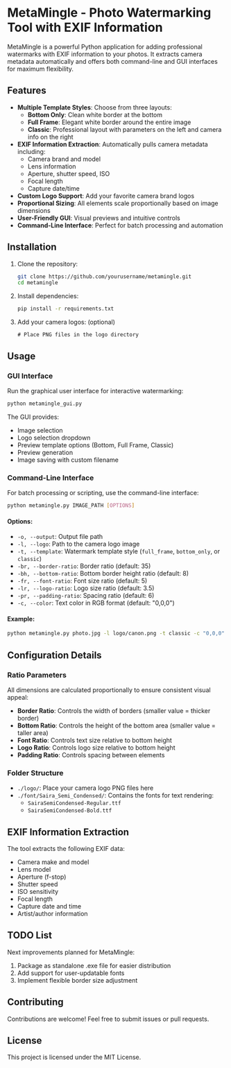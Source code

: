 # MetaMingle - Photo Watermarking Tool with EXIF Information

MetaMingle is a powerful Python application for adding professional watermarks with EXIF information to your photos. It extracts camera metadata automatically and offers both command-line and GUI interfaces for maximum flexibility.

## Features

- **Multiple Template Styles**: Choose from three layouts:
  - **Bottom Only**: Clean white border at the bottom
  - **Full Frame**: Elegant white border around the entire image
  - **Classic**: Professional layout with parameters on the left and camera info on the right
- **EXIF Information Extraction**: Automatically pulls camera metadata including:
  - Camera brand and model
  - Lens information
  - Aperture, shutter speed, ISO
  - Focal length
  - Capture date/time
- **Custom Logo Support**: Add your favorite camera brand logos
- **Proportional Sizing**: All elements scale proportionally based on image dimensions
- **User-Friendly GUI**: Visual previews and intuitive controls
- **Command-Line Interface**: Perfect for batch processing and automation

## Installation

1. Clone the repository:
   ```bash
   git clone https://github.com/yourusername/metamingle.git
   cd metamingle
   ```

2. Install dependencies:
   ```bash
   pip install -r requirements.txt
   ```
4. Add your camera logos: (optional)
   ```
   # Place PNG files in the logo directory
   ```

## Usage

### GUI Interface

Run the graphical user interface for interactive watermarking:

```bash
python metamingle_gui.py
```

The GUI provides:

- Image selection
- Logo selection dropdown
- Preview template options (Bottom, Full Frame, Classic)
- Preview generation
- Image saving with custom filename

### Command-Line Interface

For batch processing or scripting, use the command-line interface:

```bash
python metamingle.py IMAGE_PATH [OPTIONS]
```

#### Options:

- `-o, --output`: Output file path
- `-l, --logo`: Path to the camera logo image
- `-t, --template`: Watermark template style (`full_frame`, `bottom_only`, or `classic`)
- `-br, --border-ratio`: Border ratio (default: 35)
- `-bh, --bottom-ratio`: Bottom border height ratio (default: 8)
- `-fr, --font-ratio`: Font size ratio (default: 5)
- `-lr, --logo-ratio`: Logo size ratio (default: 3.5)
- `-pr, --padding-ratio`: Spacing ratio (default: 6)
- `-c, --color`: Text color in RGB format (default: "0,0,0")

#### Example:

```bash
python metamingle.py photo.jpg -l logo/canon.png -t classic -c "0,0,0"
```

## Configuration Details

### Ratio Parameters

All dimensions are calculated proportionally to ensure consistent visual appeal:

- **Border Ratio**: Controls the width of borders (smaller value = thicker border)
- **Bottom Ratio**: Controls the height of the bottom area (smaller value = taller area)
- **Font Ratio**: Controls text size relative to bottom height
- **Logo Ratio**: Controls logo size relative to bottom height
- **Padding Ratio**: Controls spacing between elements

### Folder Structure

- `./logo/`: Place your camera logo PNG files here
- `./font/Saira_Semi_Condensed/`: Contains the fonts for text rendering:
  - `SairaSemiCondensed-Regular.ttf`
  - `SairaSemiCondensed-Bold.ttf`

## EXIF Information Extraction

The tool extracts the following EXIF data:

- Camera make and model
- Lens model
- Aperture (f-stop)
- Shutter speed
- ISO sensitivity
- Focal length
- Capture date and time
- Artist/author information

## TODO List
Next improvements planned for MetaMingle:

1. Package as standalone .exe file for easier distribution
2. Add support for user-updatable fonts
3. Implement flexible border size adjustment

## Contributing

Contributions are welcome! Feel free to submit issues or pull requests.

## License

This project is licensed under the MIT License.
